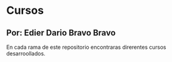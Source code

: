 # Cursos
## **Por:** Edier Dario Bravo Bravo

En cada rama de este repositorio encontraras direrentes cursos desarroollados.
